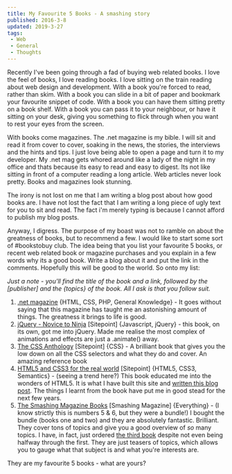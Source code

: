 ```yaml
---
title: My Favourite 5 Books - A smashing story
published: 2016-3-8
updated: 2019-3-27
tags:
 - Web
 - General
 - Thoughts
---
```


<p>Recently I've been going through a fad of buying web related books. I love the feel of books, I love reading books. I love sitting on the train reading about web design and development. With a book you're forced to read, rather than skim. With a book you can slide in a bit of paper and bookmark your favourite snippet of code. With a book you can have them sitting pretty on a book shelf. With a book you can pass it to your neighbour, or have it sitting on your desk, giving you something to flick through when you want to rest your eyes from the screen.</p>
<p>With books come magazines. The .net magazine is my bible. I will sit and read it from cover to cover, soaking in the news, the stories, the interviews and the hints and tips. I just love being able to open a page and turn it to my developer. My .net mag gets whored around like a lady of the night in my office and thats because its easy to read and easy to digest. Its not like sitting in front of a computer reading a long article. Web articles never look pretty. Books and magazines look stunning.</p>
<p>The irony is not lost on me that I am writing a blog post about how good books are. I have not lost the fact that I am writing a long piece of ugly text for you to sit and read. The fact i'm merely typing is because I cannot afford to publish my blog posts.</p>
<p>Anyway, I digress. The purpose of my boast was not to ramble on about the greatness of books, but to recommend a few. I would like to start some sort of #bookstobuy club. The idea being that you list your favourite 5 books, or recent web related book or magazine purchases and you explain in a few words why its a good book. Write a blog about it and put the link in the comments. Hopefully this will be good to the world. So onto my list:</p>
<p><em>Just a note - you'll find the title of the book and a link, followed by the [publisher] and the {topics} of the book. All I ask is that you follow suit.</em></p>
<ol>
<li><a href="http://www.netmagazine.com/">.net magazine</a>&nbsp;{HTML, CSS, PHP, General Knowledge}&nbsp;- It goes without saying that this magazine has taught me an astonishing amount of things. The greatness it brings to life is good.</li>
<li><a href="http://www.sitepoint.com/books/jquery1/">jQuery - Novice to Ninja</a>&nbsp;[Sitepoint] {Javascript, jQuery} - this book, on its own, got me into jQuery. Made me realise the most complex of animations and effects are just a .animate() away.</li>
<li><a href="http://www.sitepoint.com/books/cssant3/?historicredirect=cssant1&historicredirect=cssant2">The CSS Anthology</a> [Sitepoint] {CSS} - A brilliant book that gives you the low down on all the CSS selectors and what they do and cover. An amazing reference book</li>
<li><a href="http://www.sitepoint.com/books/htmlcss1/">HTML5 and CSS3 for the real world</a> [Sitepoint] {HTML5, CSS3, Semantics} - (seeing a trend here?) This book educated me into the wonders of HTML5. It is what I have built this site and&nbsp;<a href="https://www.mikestreety.co.uk/blog/html5-explained-briefly">written this blog post</a>. The things I learnt from the book have put me in good stead for the next few years.</li>
<li><a href="https://shop.smashingmagazine.com/">The Smashing Magazine Books</a>&nbsp;[Smashing Magazine]&nbsp;{Everything} - (I know strictly this is numbers 5 & 6, but they were a bundle!) I bought the bundle (books one and two) and they are absolutely fantastic. Brilliant. They cover tons of topics and give you a good overview of <em>so</em> many topics. I have, in fact, just ordered <a href="http://www.smashingmagazine.com/2012/02/15/smashing-book-3-preorder/">the third book</a>&nbsp;despite not even being halfway through the first. They are just teasers of topics, which allows you to gauge what that subject is and what you're interests are.</li>
</ol>
<p>They are my favourite 5 books - what are yours?</p>